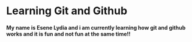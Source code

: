 # Learning Git and Github

#### My name is Esene Lydia and i am currently learning how git and github works and it is fun and not fun at the same time!!
